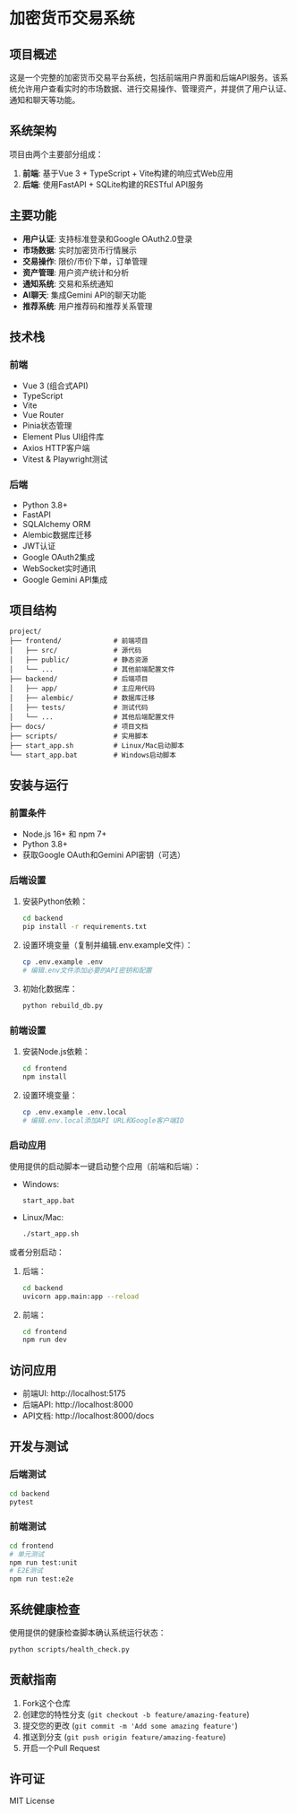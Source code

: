 # 加密货币交易系统

## 项目概述

这是一个完整的加密货币交易平台系统，包括前端用户界面和后端API服务。该系统允许用户查看实时的市场数据、进行交易操作、管理资产，并提供了用户认证、通知和聊天等功能。

## 系统架构

项目由两个主要部分组成：

1. **前端**: 基于Vue 3 + TypeScript + Vite构建的响应式Web应用
2. **后端**: 使用FastAPI + SQLite构建的RESTful API服务

## 主要功能

- **用户认证**: 支持标准登录和Google OAuth2.0登录
- **市场数据**: 实时加密货币行情展示
- **交易操作**: 限价/市价下单，订单管理
- **资产管理**: 用户资产统计和分析
- **通知系统**: 交易和系统通知
- **AI聊天**: 集成Gemini API的聊天功能
- **推荐系统**: 用户推荐码和推荐关系管理

## 技术栈

### 前端
- Vue 3 (组合式API)
- TypeScript
- Vite
- Vue Router
- Pinia状态管理
- Element Plus UI组件库
- Axios HTTP客户端
- Vitest & Playwright测试

### 后端
- Python 3.8+
- FastAPI
- SQLAlchemy ORM
- Alembic数据库迁移
- JWT认证
- Google OAuth2集成
- WebSocket实时通讯
- Google Gemini API集成

## 项目结构

```
project/
├── frontend/             # 前端项目
│   ├── src/              # 源代码
│   ├── public/           # 静态资源
│   └── ...               # 其他前端配置文件
├── backend/              # 后端项目
│   ├── app/              # 主应用代码
│   ├── alembic/          # 数据库迁移
│   ├── tests/            # 测试代码
│   └── ...               # 其他后端配置文件
├── docs/                 # 项目文档
├── scripts/              # 实用脚本
├── start_app.sh          # Linux/Mac启动脚本
└── start_app.bat         # Windows启动脚本
```

## 安装与运行

### 前置条件
- Node.js 16+ 和 npm 7+
- Python 3.8+
- 获取Google OAuth和Gemini API密钥（可选）

### 后端设置
1. 安装Python依赖：
   ```bash
   cd backend
   pip install -r requirements.txt
   ```

2. 设置环境变量（复制并编辑.env.example文件）：
   ```bash
   cp .env.example .env
   # 编辑.env文件添加必要的API密钥和配置
   ```

3. 初始化数据库：
   ```bash
   python rebuild_db.py
   ```

### 前端设置
1. 安装Node.js依赖：
   ```bash
   cd frontend
   npm install
   ```

2. 设置环境变量：
   ```bash
   cp .env.example .env.local
   # 编辑.env.local添加API URL和Google客户端ID
   ```

### 启动应用
使用提供的启动脚本一键启动整个应用（前端和后端）：

- Windows:
  ```
  start_app.bat
  ```

- Linux/Mac:
  ```bash
  ./start_app.sh
  ```

或者分别启动：

1. 后端：
   ```bash
   cd backend
   uvicorn app.main:app --reload
   ```

2. 前端：
   ```bash
   cd frontend
   npm run dev
   ```

## 访问应用
- 前端UI: http://localhost:5175
- 后端API: http://localhost:8000
- API文档: http://localhost:8000/docs

## 开发与测试

### 后端测试
```bash
cd backend
pytest
```

### 前端测试
```bash
cd frontend
# 单元测试
npm run test:unit
# E2E测试
npm run test:e2e
```

## 系统健康检查
使用提供的健康检查脚本确认系统运行状态：
```bash
python scripts/health_check.py
```

## 贡献指南
1. Fork这个仓库
2. 创建您的特性分支 (`git checkout -b feature/amazing-feature`)
3. 提交您的更改 (`git commit -m 'Add some amazing feature'`)
4. 推送到分支 (`git push origin feature/amazing-feature`)
5. 开启一个Pull Request

## 许可证
MIT License 